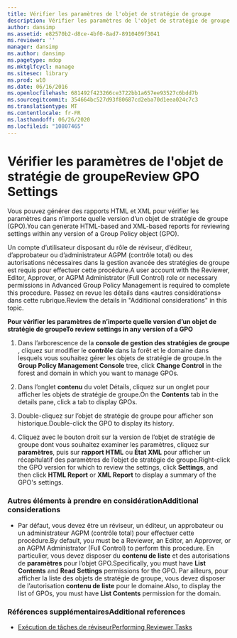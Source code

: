 ```yaml
---
title: Vérifier les paramètres de l'objet de stratégie de groupe
description: Vérifier les paramètres de l'objet de stratégie de groupe
author: dansimp
ms.assetid: e82570b2-d8ce-4bf0-8ad7-8910409f3041
ms.reviewer: ''
manager: dansimp
ms.author: dansimp
ms.pagetype: mdop
ms.mktglfcycl: manage
ms.sitesec: library
ms.prod: w10
ms.date: 06/16/2016
ms.openlocfilehash: 681492f423266ce3722bb1a657ee93527c6bdd7b
ms.sourcegitcommit: 354664bc527d93f80687cd2eba70d1eea024c7c3
ms.translationtype: MT
ms.contentlocale: fr-FR
ms.lasthandoff: 06/26/2020
ms.locfileid: "10807465"
---
```

# <span data-ttu-id="352d6-103">Vérifier les paramètres de l'objet de stratégie de groupe</span><span class="sxs-lookup"><span data-stu-id="352d6-103">Review GPO Settings</span></span>


<span data-ttu-id="352d6-104">Vous pouvez générer des rapports HTML et XML pour vérifier les paramètres dans n’importe quelle version d’un objet de stratégie de groupe (GPO).</span><span class="sxs-lookup"><span data-stu-id="352d6-104">You can generate HTML-based and XML-based reports for reviewing settings within any version of a Group Policy object (GPO).</span></span>

<span data-ttu-id="352d6-105">Un compte d’utilisateur disposant du rôle de réviseur, d’éditeur, d’approbateur ou d’administrateur AGPM (contrôle total) ou des autorisations nécessaires dans la gestion avancée des stratégies de groupe est requis pour effectuer cette procédure.</span><span class="sxs-lookup"><span data-stu-id="352d6-105">A user account with the Reviewer, Editor, Approver, or AGPM Administrator (Full Control) role or necessary permissions in Advanced Group Policy Management is required to complete this procedure.</span></span> <span data-ttu-id="352d6-106">Passez en revue les détails dans «autres considérations» dans cette rubrique.</span><span class="sxs-lookup"><span data-stu-id="352d6-106">Review the details in "Additional considerations" in this topic.</span></span>

**<span data-ttu-id="352d6-107">Pour vérifier les paramètres de n’importe quelle version d’un objet de stratégie de groupe</span><span class="sxs-lookup"><span data-stu-id="352d6-107">To review settings in any version of a GPO</span></span>**

1.  <span data-ttu-id="352d6-108">Dans l’arborescence de la **console de gestion des stratégies de groupe** , cliquez sur modifier le **contrôle** dans la forêt et le domaine dans lesquels vous souhaitez gérer les objets de stratégie de groupe.</span><span class="sxs-lookup"><span data-stu-id="352d6-108">In the **Group Policy Management Console** tree, click **Change Control** in the forest and domain in which you want to manage GPOs.</span></span>

2.  <span data-ttu-id="352d6-109">Dans l’onglet **contenu** du volet Détails, cliquez sur un onglet pour afficher les objets de stratégie de groupe.</span><span class="sxs-lookup"><span data-stu-id="352d6-109">On the **Contents** tab in the details pane, click a tab to display GPOs.</span></span>

3.  <span data-ttu-id="352d6-110">Double-cliquez sur l’objet de stratégie de groupe pour afficher son historique.</span><span class="sxs-lookup"><span data-stu-id="352d6-110">Double-click the GPO to display its history.</span></span>

4.  <span data-ttu-id="352d6-111">Cliquez avec le bouton droit sur la version de l’objet de stratégie de groupe dont vous souhaitez examiner les paramètres, cliquez sur **paramètres**, puis sur **rapport HTML** ou **État XML** pour afficher un récapitulatif des paramètres de l’objet de stratégie de groupe.</span><span class="sxs-lookup"><span data-stu-id="352d6-111">Right-click the GPO version for which to review the settings, click **Settings**, and then click **HTML Report** or **XML Report** to display a summary of the GPO's settings.</span></span>

### <span data-ttu-id="352d6-112">Autres éléments à prendre en considération</span><span class="sxs-lookup"><span data-stu-id="352d6-112">Additional considerations</span></span>

-   <span data-ttu-id="352d6-113">Par défaut, vous devez être un réviseur, un éditeur, un approbateur ou un administrateur AGPM (contrôle total) pour effectuer cette procédure.</span><span class="sxs-lookup"><span data-stu-id="352d6-113">By default, you must be a Reviewer, an Editor, an Approver, or an AGPM Administrator (Full Control) to perform this procedure.</span></span> <span data-ttu-id="352d6-114">En particulier, vous devez disposer du **contenu de liste** et des autorisations de **paramètres** pour l’objet GPO.</span><span class="sxs-lookup"><span data-stu-id="352d6-114">Specifically, you must have **List Contents** and **Read Settings** permissions for the GPO.</span></span> <span data-ttu-id="352d6-115">Par ailleurs, pour afficher la liste des objets de stratégie de groupe, vous devez disposer de l’autorisation **contenu de liste** pour le domaine.</span><span class="sxs-lookup"><span data-stu-id="352d6-115">Also, to display the list of GPOs, you must have **List Contents** permission for the domain.</span></span>

### <span data-ttu-id="352d6-116">Références supplémentaires</span><span class="sxs-lookup"><span data-stu-id="352d6-116">Additional references</span></span>

-   [<span data-ttu-id="352d6-117">Exécution de tâches de réviseur</span><span class="sxs-lookup"><span data-stu-id="352d6-117">Performing Reviewer Tasks</span></span>](performing-reviewer-tasks.md)

 

 





